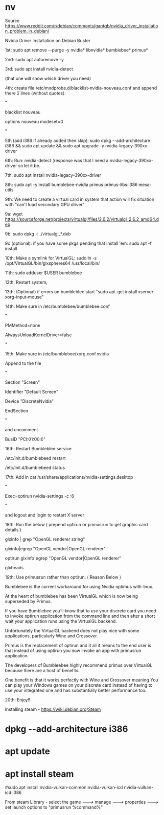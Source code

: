 # nv
Source https://www.reddit.com/r/debian/comments/gantqb/nvidia_driver_installation_problem_in_debian/

Nvidia Driver Installation on Debian Buster


1st: sudo apt remove --purge -y nvidia* libnvidia* bumblebee* primus*

2nd: sudo apt autoremove -y

3rd: sudo apt install nvidia-detect

(that one will show which driver you need)

4th: create file /etc/modprobe.d/blacklist-nvidia-nouveau.conf and append there 2 lines (without quotes):

"

blacklist nouveau

options nouveau modeset=0

"

5th (add i386 if already added then skip): sudo dpkg --add-architecture i386 && sudo apt update && sudo apt upgrade -y nvidia-legacy-390xx-driver

6th: Run: nvidia-detect (response was that I need a nvidia-legacy-390xx-driver so let it be.

7th: sudo apt install nvidia-legacy-390xx-driver

8th: sudo apt -y install bumblebee-nvidia primus primus-libs:i386 mesa-utils

9th: We need to create a virtual card in system that action will fix situation with "can't load secondary GPU driver"

9a: wget https://sourceforge.net/projects/virtualgl/files/2.6.2/virtualgl_2.6.2_amd64.deb

9b: sudo dpkg -i ./virtualgl_*.deb

9c (optional): if you have some pkgs pending that install 'em: sudo apt -f install

10th: Make a symlink for VirtualGL: sudo ln -s /opt/VirtualGL/bin/glxspheres64 /usr/local/bin/

11th: sudo adduser $USER bumblebee

12th: Restart system,

13th: (Optional) if errors on bumbleblee start "sudo apt-get install xserver-xorg-input-mouse"

14th: Make sure in /etc/bumblebee/bumblebee.conf

"

PMMethod=none

AlwaysUnloadKernelDriver=false

"

15th: Make sure in /etc/bumblebee/xorg.conf.nvidia

Append to the file

"

Section "Screen"

Identifier "Default Screen"

Device "DiscreteNvidia"

EndSection

"

and uncomment

BusID "PCI:01:00:0"


16th: Restart Bumbleblee service

/etc/init.d/bumblebeed restart

/etc/init.d/bumblebeed status


17th: Add in cat /usr/share/applications/nvidia-settings.desktop

"

Exec=optirun nvidia-settings -c :8

"

and logout and login to restart X server


18th: Run the below ( prepend optirun or primusrun to get graphic card details )


glxinfo | grep "OpenGL renderer string"

glxinfo|egrep "OpenGL vendor|OpenGL renderer"

optirun glxinfo|egrep "OpenGL vendor|OpenGL renderer"

glxheads


19th: Use primusrun rather than optirun. ( Reason Below )

Bumblebee is the current workaround for using Nvidia optimus with linux.

At the heart of bumblebee has been VirtualGL which is now being superseded by Primus.

If you have Bumblebee you'll know that to use your discrete card you need to invoke optirun application from the command line and then after a short wait your application runs using the VirtualGL backend.

Unfortunately the VirtualGL backend does not play nice with some applications, particularly Wine and Crossover.

Primus is the replacement of optirun and it all it means to the end user is that instead of using optirun you now invoke an app with primusrun application.

The developers of Bumbleebee highly recommend primus over VirtualGL because there are a host of benefits.

One benefit is that it works perfectly with Wine and Crossover meaning You can play your Windows games on your discrete card instead of having to use your integrated one and has substantially better performance too.

20th: Enjoy!!

Installing steam - https://wiki.debian.org/Steam

# dpkg --add-architecture i386

# apt update

# apt install steam

#sudo apt install nvidia-vulkan-common nvidia-vulkan-icd nvidia-vulkan-icd:i386

From steam Library - select the game ---> manage ---> properties ---> set launch options to "primusrun %command%" 


